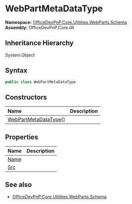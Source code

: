 # WebPartMetaDataType
  

**Namespace:** [OfficeDevPnP.Core.Utilities.WebParts.Schema](OfficeDevPnP.Core.Utilities.WebParts.Schema.md)  
**Assembly:** OfficeDevPnP.Core.dll  
## Inheritance Hierarchy
System.Object  
## Syntax
```C#
public class WebPartMetaDataType
```
## Constructors
|**Name**|**Description**|
|:-----|:-----|
| [WebPartMetaDataType()](OfficeDevPnP.Core.Utilities.WebParts.Schema.WebPartMetaDataType.ctor1.md) | 
## Properties
|**Name**|**Description**|
|:-----|:-----|
| [Name](OfficeDevPnP.Core.Utilities.WebParts.Schema.WebPartMetaDataType.Name.md) | 
| [Src](OfficeDevPnP.Core.Utilities.WebParts.Schema.WebPartMetaDataType.Src.md) | 
## See also
- [OfficeDevPnP.Core.Utilities.WebParts.Schema](OfficeDevPnP.Core.Utilities.WebParts.Schema.md)

